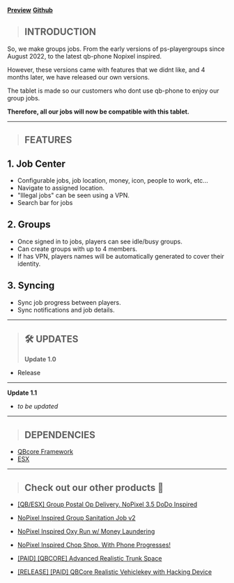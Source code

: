 **[Preview](https://youtu.be/xuSjrBG-gRY)**
**[Github](https://github.com/Rep-Scripts/rep-tablet)**

> ## **INTRODUCTION**

So, we make groups jobs. From the early versions of ps-playergroups since August 2022, to the latest qb-phone Nopixel inspired.

However, these versions came with features that we didnt like, and 4 months later, we have released our own versions.

The tablet is made so our customers who dont use qb-phone to enjoy our group jobs.

**Therefore, all our jobs will now be compatible with this tablet.**

---

> ## **FEATURES**

## **1. Job Center**

- Configurable jobs, job location, money, icon, people to work, etc...
- Navigate to assigned location.
- "Illegal jobs" can be seen using a VPN.
- Search bar for jobs

## **2. Groups**

- Once signed in to jobs, players can see idle/busy groups.
- Can create groups with up to 4 members.
- If has VPN, players names will be automatically generated to cover their identity.

## **3. Syncing**

- Sync job progress between players.
- Sync notifications and job details.

---

> ## **🛠️ UPDATES**
>
> **Update 1.0**

- Release

---

**Update 1.1**

- _to be updated_

---

> ## **DEPENDENCIES**

- [QBcore Framework](https://github.com/qbcore-framework)
- [ESX](https://github.com/esx-framework)

---

> ## **Check out our other products** :star2:

- [[QB/ESX] Group Postal Op Delivery. NoPixel 3.5 DoDo Inspired](https://forum.cfx.re/t/qb-esx-group-postal-op-delivery-nopixel-3-5-dodo-inspired/4894624/29)

- [NoPixel Inspired Group Sanitation Job v2](https://forum.cfx.re/t/nopixel-inspired-group-sanitation-job-v2/4929184/5)
- [NoPixel Inspired Oxy Run w/ Money Laundering](https://forum.cfx.re/t/nopixel-inspired-oxy-run-w-money-laundering/4941107/10)
- [NoPixel Inspired Chop Shop. With Phone Progresses!](https://forum.cfx.re/t/nopixel-inspired-chop-shop-with-phone-progresses/4942864/5)
- [[PAID] [QBCORE] Advanced Realistic Trunk Space](https://forum.cfx.re/t/paid-qbcore-advanced-realistic-trunk-space/4891965/2)
- [[RELEASE] [PAID] QBCore Realistic Vehiclekey with Hacking Device](https://forum.cfx.re/t/release-paid-qbcore-realistic-vehiclekey-with-hacking-device/4891955/10)
